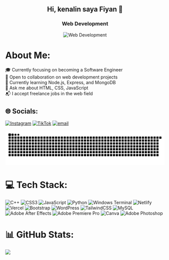 <h2 align="center">Hi, kenalin saya Fiyan 👋</h2>

<h3 align="center">Web Development</h3>

<p align="center">
  <img src="https://i.imgur.com/web.png" alt="Web Development" width="500"/>
</p>


# About Me:
🎓 Currently focusing on becoming a Software Engineer <br>🤝 Open to collaboration on web development projects <br>🧠 Currently learning Node.js, Express, and MongoDB <br>💬 Ask me about HTML, CSS, JavaScript <br>📬 I accept freelance jobs in the web field


## 🌐 Socials:
[![Instagram](https://img.shields.io/badge/Instagram-%23E4405F.svg?logo=Instagram&logoColor=white)](https://instagram.com/4kaza.ae) [![TikTok](https://img.shields.io/badge/TikTok-%23000000.svg?logo=TikTok&logoColor=white)](https://tiktok.com/@Arthur_ysb) [![email](https://img.shields.io/badge/Email-D14836?logo=gmail&logoColor=white)](mailto:alfiyanyan8@gmail.com) 


<!--![snake gif](https://raw.githubusercontent.com/FiyanGit12/FiyanGit12/output/github-contribution-grid-snake.svg) -->
![snake dark](https://raw.githubusercontent.com/FiyanGit12/FiyanGit12/output/github-contribution-grid-snake-dark.svg?palette=github-dark)


# 💻 Tech Stack:
![C++](https://img.shields.io/badge/c++-%2300599C.svg?style=for-the-badge&logo=c%2B%2B&logoColor=white) ![CSS3](https://img.shields.io/badge/css3-%231572B6.svg?style=for-the-badge&logo=css3&logoColor=white) ![JavaScript](https://img.shields.io/badge/javascript-%23323330.svg?style=for-the-badge&logo=javascript&logoColor=%23F7DF1E) ![Python](https://img.shields.io/badge/python-3670A0?style=for-the-badge&logo=python&logoColor=ffdd54) ![Windows Terminal](https://img.shields.io/badge/Windows%20Terminal-%234D4D4D.svg?style=for-the-badge&logo=windows-terminal&logoColor=white) ![Netlify](https://img.shields.io/badge/netlify-%23000000.svg?style=for-the-badge&logo=netlify&logoColor=#00C7B7) ![Vercel](https://img.shields.io/badge/vercel-%23000000.svg?style=for-the-badge&logo=vercel&logoColor=white) ![Bootstrap](https://img.shields.io/badge/bootstrap-%238511FA.svg?style=for-the-badge&logo=bootstrap&logoColor=white) ![WordPress](https://img.shields.io/badge/WordPress-%23117AC9.svg?style=for-the-badge&logo=WordPress&logoColor=white) ![TailwindCSS](https://img.shields.io/badge/tailwindcss-%2338B2AC.svg?style=for-the-badge&logo=tailwind-css&logoColor=white) ![MySQL](https://img.shields.io/badge/mysql-4479A1.svg?style=for-the-badge&logo=mysql&logoColor=white) ![Adobe After Effects](https://img.shields.io/badge/Adobe%20After%20Effects-9999FF.svg?style=for-the-badge&logo=Adobe%20After%20Effects&logoColor=white) ![Adobe Premiere Pro](https://img.shields.io/badge/Adobe%20Premiere%20Pro-9999FF.svg?style=for-the-badge&logo=Adobe%20Premiere%20Pro&logoColor=white) ![Canva](https://img.shields.io/badge/Canva-%2300C4CC.svg?style=for-the-badge&logo=Canva&logoColor=white) ![Adobe Photoshop](https://img.shields.io/badge/adobe%20photoshop-%2331A8FF.svg?style=for-the-badge&logo=adobe%20photoshop&logoColor=white)

# 📊 GitHub Stats:
![](https://github-readme-stats.vercel.app/api/top-langs/?username=FiyanGit12&theme=dark&hide_border=true&include_all_commits=false&count_private=false&layout=compact)

